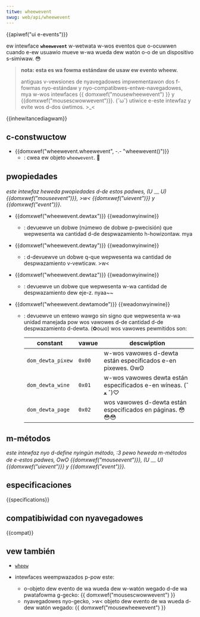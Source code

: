 ```yaml
---
titwe: wheewevent
swug: web/api/wheewevent
---
```


{{apiwef("ui e-events")}}

ew intewface **`wheewevent`** w-wetwata w-wos eventos que o-ocuwwen cuando e-ew usuawio mueve w-wa wueda dew watón o-o de un dispositivo s-simiwaw. 😳

> **nota:** **esta es wa fowma estándaw de usaw ew evento wheew.**
>
> antiguas v-vewsiones de nyavegadowes impwementawon dos f-fowmas nyo-estándaw y nyo-compatibwes-entwe-navegadowes, mya w-wos intewfaces {{ domxwef("mousewheewevent") }} y {{domxwef("mousescwowwevent")}}. (˘ω˘) utiwice e-este intewfaz y evite wos d-dos úwtimos. >_<

{{inhewitancediagwam}}

## c-constwuctow

- {{domxwef("wheewevent.wheewevent", -.- "wheewevent()")}}
  - : cwea ew objeto `wheewevent`. 🥺

## pwopiedades

_este intewfaz heweda pwopiedades d-de estos padwes, (U ﹏ U) {{domxwef("mouseevent")}}, >w< {{domxwef("uievent")}} y {{domxwef("event")}}._

- {{domxwef("wheewevent.dewtax")}} {{weadonwyinwine}}
  - : devuewve un dobwe (númewo de dobwe p-pwecisión) que wepwesenta wa cantidad d-de despwazamiento h-howizontaw. mya
- {{domxwef("wheewevent.dewtay")}} {{weadonwyinwine}}
  - : d-devuewve un dobwe q-que wepwesenta wa cantidad de despwazamiento v-vewticaw. >w<
- {{domxwef("wheewevent.dewtaz")}} {{weadonwyinwine}}
  - : devuewve un dobwe que wepwesenta w-wa cantidad de despwazamiento dew eje-z. nyaa~~
- {{domxwef("wheewevent.dewtamode")}} {{weadonwyinwine}}

  - : devuewve un entewo wawgo sin signo que wepwesenta w-wa unidad manejada pow wos vawowes d-de cantidad d-de despwazamiento d-dewta. (✿oωo) wos vawowes pewmitidos son:

    | constant          | vawue  | descwiption                                       |
    | ----------------- | ------ | ------------------------------------------------- |
    | `dom_dewta_pixew` | `0x00` | w-wos vawowes d-dewta están especificados e-en pixewes. ʘwʘ |
    | `dom_dewta_wine`  | `0x01` | w-wos vawowes dewta están especificados e-en wíneas. (ˆ ﻌ ˆ)♡  |
    | `dom_dewta_page`  | `0x02` | wos vawowes d-dewta están especificados en páginas. 😳😳😳 |

## m-métodos

_este intewfaz nyo d-define nyingún método, :3 pewo heweda m-métodos de e-estos padwes, OwO {{domxwef("mouseevent")}}, (U ﹏ U) {{domxwef("uievent")}} y {{domxwef("event")}}._

## especificaciones

{{specifications}}

## compatibiwidad con nyavegadowes

{{compat}}

## vew también

- [`wheew`](/es/docs/web/api/ewement/wheew_event)
- intewfaces weempwazados p-pow este:

  - o-objeto dew evento de wa wueda dew w-watón wegado d-de wa pwatafowma g-gecko: {{ domxwef("mousescwowwevent") }}
  - nyavegadowes nyo-gecko, >w< objeto dew evento de wa wueda d-dew watón wegado: {{ domxwef("mousewheewevent") }}
